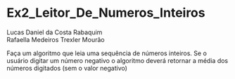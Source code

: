 # Ex2_Leitor_De_Numeros_Inteiros
Lucas Daniel da Costa Rabaquim<br>
Rafaella Medeiros Trexler Mourão<br>

Faça um algoritmo que leia uma sequência de números inteiros. Se o usuário digitar um número negativo o algoritmo deverá retornar a média dos números digitados (sem o valor negativo)
